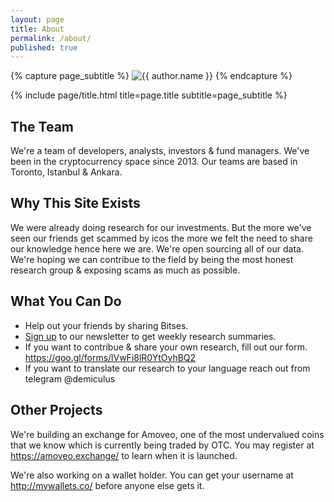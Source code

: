 ```yaml
---
layout: page
title: About
permalink: /about/
published: true
---
```


<div class="page" markdown="1">

{% capture page_subtitle %}
<img
    class="me"
    alt="{{ author.name }}"
    src="{{ site.author.photo | relative_url }}"
    srcset="{{ site.author.photo2x | relative_url }} 2x"
/>
{% endcapture %}

{% include page/title.html title=page.title subtitle=page_subtitle %}

## The Team 

We're a team of developers, analysts, investors & fund managers. We've been in the cryptocurrency space since 2013. Our teams are based in Toronto, Istanbul & Ankara. 

## Why This Site Exists

We were already doing research for our investments. But the more we've seen our friends get scammed by icos the more we felt the need to share our knowledge hence here we are. We're open sourcing all of our data. We're hoping we can contribue to the field by being the most honest research group & exposing scams as much as possible.  

## What You Can Do

- Help out your friends by sharing Bitses. 
- [Sign up](https://bitses.us18.list-manage.com/subscribe?u=90c9898998c741447ea4ac3ff&id=bc6ad7989e) to our newsletter to get weekly research summaries.
- If you want to contribue & share your own research, fill out our form. https://goo.gl/forms/lVwFi8lR0YtOyhBQ2
- If you want to translate our research to your language reach out from telegram @demiculus

## Other Projects

We're building an exchange for Amoveo, one of the most undervalued coins that we know which is currently being traded by OTC. You may register at https://amoveo.exchange/ to learn when it is launched.

We're also working on a wallet holder. You can get your username at http://mywallets.co/ before anyone else gets it. 

</div>

